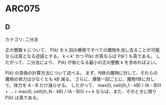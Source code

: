 # ARC075

## D
カテゴリ: 二分法

正の整数 k について、 P(k) を k 回の爆発ですべての魔物を消し去ることが可能ならば真となる述語とする。
k < k' かつ P(k) が真ならば P(k') も真である。
したがって、二分法により、 P(k) が偽となる最小の正の整数 k を求めればよい。

P(k) の真偽の計算方法について述べる。
まず、N体の魔物に対して、それらの魔物の体力は少なくとも kB 減る。
さらに、爆発一回ごとに、魔物1体に対して、体力を A - B だけ減らせる。
したがって、 max(0, ceil((h_1 - kB) / (A - B))) + ... + max(0, ceil((h_N - kB) / (A - B))) <= k
ならば、また、そのときに限り P(k) は真である。
